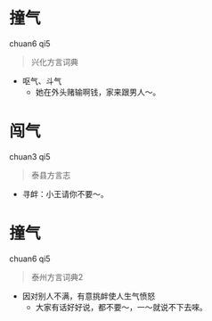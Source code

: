 # 撞气
chuan6 qi5
> 兴化方言词典
- 呕气、斗气
  - 她在外头赌输啊钱，家来跟男人～。

# 闯气
chuan3 qi5
> 泰县方言志
- 寻衅：小王请你不要～。


# 撞气
chuan6 qi5
> 泰州方言词典2
- 因对别人不满，有意挑衅使人生气愤怒
  - 大家有话好好说，都不要～，一～就说不下去唻。